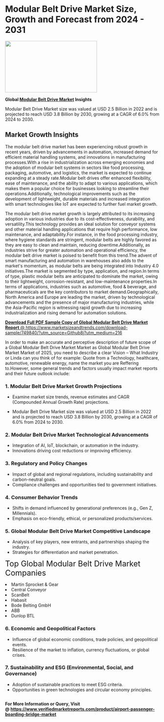 <H1>Modular Belt Drive Market Size, Growth and Forecast from 2024 - 2031</H1><img class="aligncenter size-medium wp-image-584254" src="https://thirdeyenews.in/wp-content/uploads/2024/09/Global-Market-Research-300x168.jpeg" alt="" width="300" height="168" /><p><strong>Global&nbsp;<a href="https://www.marketsizeandtrends.com/download-sample/749840/?utm_source=Github8j?utm_medium=216">Modular Belt Drive Market</a> Insights</strong></p><p>Modular Belt Drive Market size was valued at USD 2.5 Billion in 2022 and is projected to reach USD 3.8 Billion by 2030, growing at a CAGR of 6.0% from 2024 to 2030.</p><p><h2>Market Growth Insights</h2> <p>The modular belt drive market has been experiencing robust growth in recent years, driven by advancements in automation, increased demand for efficient material handling systems, and innovations in manufacturing processes.With a rise in industrialization across emerging economies and the adoption of modular belt systems in sectors like food processing, packaging, automotive, and logistics, the market is expected to continue expanding at a steady rate.Modular belt drives offer enhanced flexibility, ease of maintenance, and the ability to adapt to various applications, which makes them a popular choice for businesses looking to streamline their operations.Additionally, technological improvements such as the development of lightweight, durable materials and increased integration with smart technologies like IoT are expected to further fuel market growth.</p> <p><a href="#"></a></p> <p>The modular belt drive market growth is largely attributed to its increasing adoption in various industries due to its cost-effectiveness, durability, and versatility.This technology provides an ideal solution for conveyor systems and other material handling applications that require high performance, low maintenance, and adaptability.For instance, in the food processing industry, where hygiene standards are stringent, modular belts are highly favored as they are easy to clean and maintain, reducing downtime.Additionally, as industries strive for greater automation and operational efficiency, the modular belt drive market is poised to benefit from this trend.The advent of smart manufacturing and automation in warehouses also adds to the market's momentum, as modular belts are being integrated into Industry 4.0 initiatives.The market is segmented by type, application, and region.In terms of type, plastic modular belts are anticipated to dominate the market, owing to their lightweight, corrosion-resistant, and low-maintenance properties.In terms of applications, industries such as automotive, food & beverage, and pharmaceuticals are the key contributors to market demand.Geographically, North America and Europe are leading the market, driven by technological advancements and the presence of major manufacturing industries, while the Asia-Pacific region is witnessing rapid growth due to increasing industrialization and rising demand for automation solutions.</p> <p><a href="#"></p><p><span class=""><strong>Download Full PDF Sample Copy of Global Modular Belt Drive Market Report</strong> @ <a href="https://www.marketsizeandtrends.com/download-sample/749840/?utm_source=Github8j?utm_medium=216" target="_blank">https://www.marketsizeandtrends.com/download-sample/749840/?utm_source=Github8j?utm_medium=216</a></span></p><p>In order to make an accurate and perceptive description of future scope of a Global&nbsp;Modular Belt Drive Market Market as Global&nbsp;Modular Belt Drive Market Market of 2025, you need to describe a clear Vision &ndash; What Industry or Linda can you think of for example: Quote from a Technology, healthcare, automotive, renewable energy, name the market you are Reffering to.However, some general trends and factors usually impact market reports and their future outlook include:</p><h3>1.&nbsp;<strong>Modular Belt Drive Market Growth Projections</strong></h3><ul><li>Examine market size trends, revenue estimates and CAGR (Compounded Annual Growth Rate) projections.</li><li><p>Modular Belt Drive Market size was valued at USD 2.5 Billion in 2022 and is projected to reach USD 3.8 Billion by 2030, growing at a CAGR of 6.0% from 2024 to 2030.</p></li></ul><h3>2.&nbsp;<strong>Modular Belt Drive Market Technological Advancements</strong></h3><ul><li>Integration of AI, IoT, blockchain, or automation in the industry.</li><li>Innovations driving cost reductions or improving efficiency.</li></ul><h3>3.&nbsp;<strong>Regulatory and Policy Changes</strong></h3><ul><li>Impact of global and regional regulations, including sustainability and carbon-neutral goals.</li><li>Compliance challenges and opportunities tied to government initiatives.</li></ul><h3>4.&nbsp;<strong>Consumer Behavior Trends</strong></h3><ul><li>Shifts in demand influenced by generational preferences (e.g., Gen Z, Millennials).</li><li>Emphasis on eco-friendly, ethical, or personalized products/services.</li></ul><h3>5.&nbsp;<strong>Global Modular Belt Drive Market Competitive Landscape</strong></h3><ul><li>Analysis of key players, new entrants, and partnerships shaping the industry.</li><li>Strategies for differentiation and market penetration.</li></ul><p data-pm-slice="1 1 []"><span style="color: inherit; font-family: inherit; font-size: 25px;">Top Global Modular Belt Drive Market Companies</span></p><div class="" data-test-id=""><p><li>Martin Sprocket & Gear</li><li> Central Conveyor</li><li> ScanBelt</li><li> Habasit</li><li> Bode Belting GmbH</li><li> ABB</li><li> Dunlop BTL</li></p></div><h3>6.&nbsp;<strong>Economic and Geopolitical Factors</strong></h3><ul><li>Influence of global economic conditions, trade policies, and geopolitical events.</li><li>Resilience of the market to inflation, currency fluctuations, or global crises.</li></ul><h3>7.&nbsp;<strong>Sustainability and ESG (Environmental, Social, and Governance)</strong></h3><ul><li>Adoption of sustainable practices to meet ESG criteria.</li><li>Opportunities in green technologies and circular economy principles.</li></ul><h2><strong style="font-size: 14px;">For More Information or Query, Visit @&nbsp;</strong><a style="background-color: #ffffff; font-size: 14px;" href="https://www.marketsizeandtrends.com/report/modular-belt-drive-market/" target="_blank">https://www.verifiedmarketreports.com/product/airport-passenger-boarding-bridge-market</a></h2>